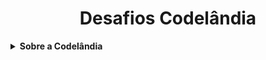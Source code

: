 <h1 align="center">Desafios Codelândia</h1>

<details>
    <summary><strong>Sobre a Codelândia</strong></summary>
    <p>Codelândia é uma comunidade de programação e tecnologia. <br>
    <strong>Fundador da Codelândia:</strong> <code><a href="https://github.com/iuricode">IuriCode</a></code> <br>
    <strong>Faça parte da comunidade:</strong> <code><a href="https://discord.gg/QevDJqCzaY">Servidor no Discord</a></code></p>
</details>
